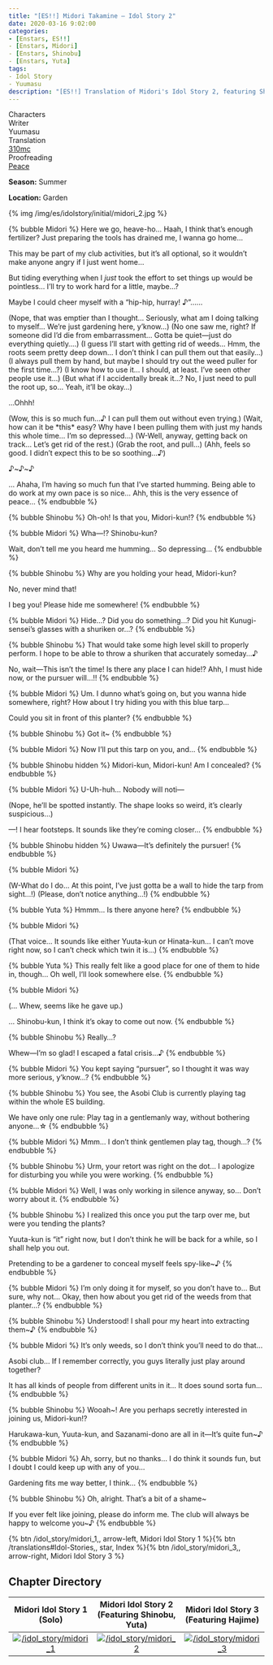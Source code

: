 ```yaml
---
title: "[ES!!] Midori Takamine – Idol Story 2"
date: 2020-03-16 9:02:00
categories:
- [Enstars, ES!!]
- [Enstars, Midori]
- [Enstars, Shinobu]
- [Enstars, Yuta]
tags:
- Idol Story
- Yuumasu
description: "[ES!!] Translation of Midori's Idol Story 2, featuring Shinobu and Yuta."
---
```

<div class="three-wrapper" style="--storyColor:#965e7d;--storyColor-rgb:150,94,125;--storyColor-h:326.8;--storyColor-s: 23%;--storyColor-l:47.8%;">
    <div class="info-area">
        <div class="info">
            <div class="info-item characters">
                <div class="label">
                    Characters
                </div>
                <div class="value">
								<a href="/categories/Enstars/Midori" character="Midori"></a>
                <a href="/categories/Enstars/Shinobu" character="Shinobu"></a>
                <a href="/categories/Enstars/Yuta" character="Yuta"></a>
                </div>
            </div>
            <div class="info-item one">
                <div class="label">
                    Writer
                </div>
                <div class="value">
                    Yuumasu
                </div>
            </div>
            <div class="info-item two">
                <div class="label">
                    Translation
                </div>
                <div class="value">
                    <a href="/about">310mc</a>
                </div>
            </div>
            <div class="info-item three">
                <div class="label">
                   Proofreading
                </div>
                <div class="value">
                    <a href="https://twitter.com/yoroshikilled">Peace</a>
                </div>
            </div>
        </div>
    </div>
</div>

<!-- more -->

<div class="msr-season summer">
    <p><span><b>Season:</b> Summer</span></p>
</div>

<div class="msr-location">
    <p><span><b>Location:</b> Garden</span></p>
</div>

{% img /img/es/idolstory/initial/midori_2.jpg %}

{% bubble Midori %}
Here we go, heave-ho… Haah, I think that’s enough fertilizer? Just preparing the tools has drained me, I wanna go home…

This may be part of my club activities, but it’s all optional, so it wouldn’t make anyone angry if I just went home…

But tiding everything when I *just* took the effort to set things up would be pointless… I’ll try to work hard for a little, maybe…?

Maybe I could cheer myself with a “hip-hip, hurray! ♪”……

<th>(Nope, that was emptier than I thought… Seriously, what am I doing talking to myself… We’re just gardening here, y’know…)</th>

<th>(No one saw me, right? If someone did I’d die from embarrassment… Gotta be quiet—just do everything quietly….)</th>

<th>(I guess I’ll start with getting rid of weeds… Hmm, the roots seem pretty deep down… I don’t think I can pull them out that easily…)</th>

<th>(I always pull them by hand, but maybe I should try out the weed puller for the first time…?)</th>

<th>(I know how to use it… I should, at least. I’ve seen other people use it…)</th>

<th>(But what if I accidentally break it…? No, I just need to pull the root up, so… Yeah, it’ll be okay…)</th>

…Ohhh!

<th>(Wow, this is so much fun…♪ I can pull them out without even trying.)</th>

<th>(Wait, how can it be *this* easy? Why have I been pulling them with just my hands this whole time… I’m so depressed…)</th>

<th>(W-Well, anyway, getting back on track… Let’s get rid of the rest.)</th>

<th>(Grab the root, and pull…)</th>

<th>(Ahh, feels so good. I didn’t expect this to be so soothing…♪)</th>

♪\~♪\~♪

… Ahaha, I’m having so much fun that I’ve started humming. Being able to do work at my own pace is so nice… Ahh, this is the very essence of peace…
{% endbubble %}

{% bubble Shinobu %}
Oh-oh! Is that you, Midori-kun!?
{% endbubble %}

{% bubble Midori %}
Wha—!? Shinobu-kun?

Wait, don’t tell me you heard me humming… So depressing…
{% endbubble %}

{% bubble Shinobu %}
Why are you holding your head, Midori-kun?

No, never mind that!

I beg you! Please hide me somewhere!
{% endbubble %}

{% bubble Midori %}
Hide…? Did you do something…? Did you hit Kunugi-sensei’s glasses with a shuriken or…?
{% endbubble %}

{% bubble Shinobu %}
That would take some high level skill to properly perform. I hope to be able to throw a shuriken that accurately someday…♪

No, wait—This isn’t the time! Is there any place I can hide!? Ahh, I must hide now, or the pursuer will…!!
{% endbubble %}

{% bubble Midori %}
Um. I dunno what’s going on, but you wanna hide somewhere, right? How about I try hiding you with this blue tarp…

Could you sit in front of this planter?
{% endbubble %}

{% bubble Shinobu %}
Got it~
{% endbubble %}

{% bubble Midori %}
Now I’ll put this tarp on you, and…
{% endbubble %}

{% bubble Shinobu hidden %}
Midori-kun, Midori-kun! Am I concealed?
{% endbubble %}

{% bubble Midori %}
U-Uh-huh… Nobody will noti—

<th>(Nope, he’ll be spotted instantly. The shape looks so weird, it’s clearly suspicious…)</th>

—! I hear footsteps. It sounds like they’re coming closer…
{% endbubble %}

{% bubble Shinobu hidden %}
Uwawa—It’s definitely the pursuer!
{% endbubble %}

{% bubble Midori %}
<th>(W-What do I do… At this point, I’ve just gotta be a wall to hide the tarp from sight…!)</th>

<th>(Please, don’t notice anything…!)</th>
{% endbubble %}

{% bubble Yuta %}
Hmmm… Is there anyone here?
{% endbubble %}

{% bubble Midori %}
<th>(That voice… It sounds like either Yuuta-kun or Hinata-kun… I can’t move right now, so I can’t check which twin it is…)</th>
{% endbubble %}

{% bubble Yuta %}
This really felt like a good place for one of them to hide in, though… Oh well, I’ll look somewhere else.
{% endbubble %}

{% bubble Midori %}
<th>(… Whew, seems like he gave up.)</th>

… Shinobu-kun, I think it’s okay to come out now.
{% endbubble %}

{% bubble Shinobu %}
Really…?

Whew—I’m so glad! I escaped a fatal crisis…♪
{% endbubble %}

{% bubble Midori %}
You kept saying “pursuer”, so I thought it was way more serious, y’know…?
{% endbubble %}

{% bubble Shinobu %}
You see, the Asobi Club is currently playing tag within the whole ES building.

We have only one rule: Play tag in a gentlemanly way, without bothering anyone…☆
{% endbubble %}

{% bubble Midori %}
Mmm… I don’t think gentlemen play tag, though…?
{% endbubble %}

{% bubble Shinobu %}
Urm, your retort was right on the dot… I apologize for disturbing you while you were working.
{% endbubble %}

{% bubble Midori %}
Well, I was only working in silence anyway, so… Don’t worry about it.
{% endbubble %}

{% bubble Shinobu %}
I realized this once you put the tarp over me, but were you tending the plants?

Yuuta-kun is “it” right now, but I don’t think he will be back for a while, so I shall help you out.

Pretending to be a gardener to conceal myself feels spy-like~♪
{% endbubble %}

{% bubble Midori %}
I’m only doing it for myself, so you don’t have to… But sure, why not… Okay, then how about you get rid of the weeds from that planter…?
{% endbubble %}

{% bubble Shinobu %}
Understood! I shall pour my heart into extracting them~♪
{% endbubble %}

{% bubble Midori %}
It’s only weeds, so I don’t think you’ll need to do that…

Asobi club… If I remember correctly, you guys literally just play around together?

It has all kinds of people from different units in it… It does sound sorta fun…
{% endbubble %}

{% bubble Shinobu %}
Wooah~! Are you perhaps secretly interested in joining us, Midori-kun!?

Harukawa-kun, Yuuta-kun, and Sazanami-dono are all in it—It’s quite fun~♪
{% endbubble %}

{% bubble Midori %}
Ah, sorry, but no thanks… I do think it sounds fun, but I doubt I could keep up with any of you…

Gardening fits me way better, I think…
{% endbubble %}

{% bubble Shinobu %}
Oh, alright. That’s a bit of a shame~

If you ever felt like joining, please do inform me. The club will always be happy to welcome you~♪
{% endbubble %}

<div toc>{% btn /idol_story/midori_1,, arrow-left, Midori Idol Story 1 %}{% btn /translations#Idol-Stories,, star, Index %}{% btn /idol_story/midori_3,, arrow-right, Midori Idol Story 3 %}</div>

## Chapter Directory

|Midori Idol Story 1<br>(Solo)|Midori Idol Story 2<br>(Featuring Shinobu, Yuta)|Midori Idol Story 3<br>(Featuring Hajime)
| :-----------: | :-----------: | :-----------: |
[![/idol_story/midori_1](/img/es/idolstory/banner/midoriidolstory1.jpg)](/idol_story/midori_1)|[![/idol_story/midori_2](/img/es/idolstory/banner/midoriidolstory2.jpg)](/idol_story/midori_2)|[![/idol_story/midori_3](/img/es/idolstory/banner/midoriidolstory3.jpg)](/idol_story/midori_3)
